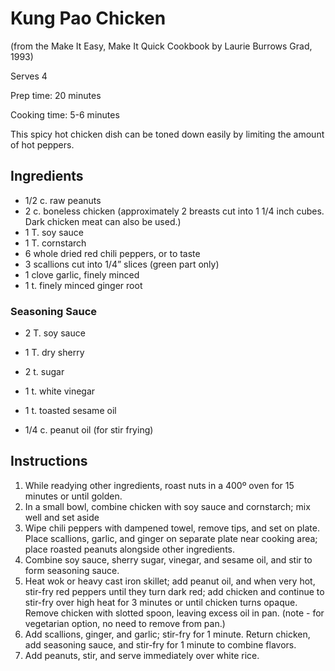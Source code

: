 Kung Pao Chicken
================

(from the Make It Easy, Make It Quick Cookbook by Laurie Burrows Grad, 1993)

Serves 4

Prep time: 20 minutes

Cooking time: 5-6 minutes

This spicy hot chicken dish can be toned down easily by limiting the amount of hot peppers.

Ingredients
-----------

* 1/2 c. raw peanuts
* 2 c. boneless chicken (approximately 2 breasts cut into 1 1/4 inch cubes. Dark chicken meat can also be used.)
* 1 T. soy sauce
* 1 T. cornstarch
* 6 whole dried red chili peppers, or to taste
* 3 scallions cut into 1/4” slices (green part only)
* 1 clove garlic, finely minced
* 1 t. finely minced ginger root

### Seasoning Sauce
* 2 T. soy sauce
* 1 T. dry sherry
* 2 t. sugar
* 1 t. white vinegar
* 1 t. toasted sesame oil

* 1/4 c. peanut oil (for stir frying)

Instructions
------------

1. While readying other ingredients, roast nuts in a 400º oven for 15 minutes or until golden.
2. In a small bowl, combine chicken with soy sauce and cornstarch; mix well and set aside
3. Wipe chili peppers with dampened towel, remove tips, and set on plate. Place scallions, garlic, and ginger on separate plate near cooking area; place roasted peanuts alongside other ingredients.
4. Combine soy sauce, sherry sugar, vinegar, and sesame oil, and stir to form seasoning sauce.
5. Heat wok or heavy cast iron skillet; add peanut oil, and when very hot, stir-fry red peppers until they turn dark red; add chicken and continue to stir-fry over high heat for 3 minutes or until chicken turns opaque. Remove chicken with slotted spoon, leaving excess oil in pan. (note - for vegetarian option, no need to remove from pan.)
6. Add scallions, ginger, and garlic; stir-fry for 1 minute. Return chicken, add seasoning sauce, and stir-fry for 1 minute to combine flavors.
7. Add peanuts, stir, and serve immediately over white rice.
